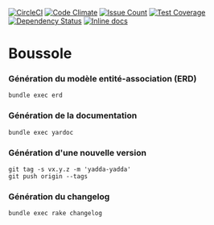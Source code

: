 [![CircleCI](https://circleci.com/gh/sgmap/boussole.svg?style=svg)](https://circleci.com/gh/sgmap/boussole)
[![Code Climate](https://codeclimate.com/github/sgmap/boussole/badges/gpa.svg)](https://codeclimate.com/github/sgmap/boussole)
[![Issue Count](https://codeclimate.com/github/sgmap/boussole/badges/issue_count.svg)](https://codeclimate.com/github/sgmap/boussole)
[![Test Coverage](https://codeclimate.com/github/sgmap/boussole/badges/coverage.svg)](https://codeclimate.com/github/sgmap/boussole/coverage)
[![Dependency Status](https://gemnasium.com/badges/github.com/sgmap/boussole.svg)](https://gemnasium.com/github.com/sgmap/boussole)
[![Inline docs](http://inch-ci.org/github/sgmap/boussole.svg?branch=master)](http://inch-ci.org/github/sgmap/boussole)

# Boussole

### Génération du modèle entité-association (ERD)

```
bundle exec erd
```

### Génération de la documentation

```
bundle exec yardoc
```

### Génération d'une nouvelle version

```
git tag -s vx.y.z -m 'yadda-yadda'
git push origin --tags
```

### Génération du changelog

```
bundle exec rake changelog
```
